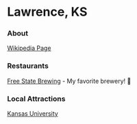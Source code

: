 # Lawrence, KS

### About

[Wikipedia Page](https://en.wikipedia.org/wiki/Lawrence,_Kansas)

### Restaurants

[Free State Brewing](http://www.freestatebrewing.com) - My favorite brewery! :wolf:

### Local Attractions

[Kansas University](http://ku.edu)
